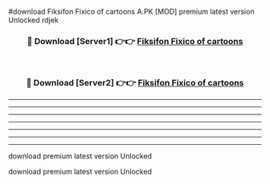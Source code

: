 #download Fiksifon Fixico of cartoons A.PK [MOD] premium latest version Unlocked rdjek 



<div align="center">
<h3>🔴 Download [Server1] 👉👉 <a href="https://download1apk.web.app/">Fiksifon Fixico of cartoons</a></h3><br>

<h3>🔴 Download [Server2] 👉👉 <a href="https://download1apk.web.app/">Fiksifon Fixico of cartoons</a></h3>
</div>





----------------------------------------------------------

----------------------------------------------------------

----------------------------------------------------------

----------------------------------------------------------

----------------------------------------------------------

----------------------------------------------------------

----------------------------------------------------------

download premium latest version Unlocked

download premium latest version Unlocked
